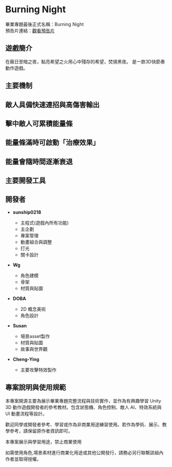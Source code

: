 # Burning Night 

畢業專題最後正式名稱：Burning Night  
預告片連結：[觀看預告片](https://youtu.be/RZSAlYSrwRk?si=sYPP82SLPman-fMR)

##  遊戲簡介
在蔽日至暗之夜，點亮希望之火用心中殘存的希望，焚燒黑夜。
是一款3D快節奏動作遊戲。
## 主要機制
**敵人具備快速連招與高傷害輸出**
-
**擊中敵人可累積能量條**
-
 **能量條滿時可啟動「治療效果」**
 -
 **能量會隨時間逐漸衰退**
 -



## 主要開發工具

##  開發者
- **sunship0218**
  - 主程式(遊戲內所有功能)
  - 主企劃
  - 專案管理
  - 動畫組合與調整
  - 打光
  - 關卡設計

- **Wg**
  - 角色建模
  - 骨架
  - 材質與貼圖

- **DOBA**
  - 2D 概念美術
  - 角色設計

- **Susan**
  - 場景asset製作
  - 材質與貼圖
  - 故事與世界觀

- **Cheng-Ying**
  - 主要攻擊特效製作
## 專案說明與使用規範

本專案開源主要為展示畢業專題完整流程與技術實作，並作為有興趣學習 Unity 3D 動作遊戲開發者的參考教材。包含狀態機、角色控制、敵人 AI、特效系統與 UI 動畫流程等設計。

歡迎同學或開發者參考、學習或作為非商業用途練習使用。若作為學術、展示、教學參考，請保留原作者資訊即可。

本專案展示與學習用途，禁止商業使用

如需使用角色,場景素材進行商業化用途或其他公開發行，請務必另行聯繫該組內作者並取得授權。

